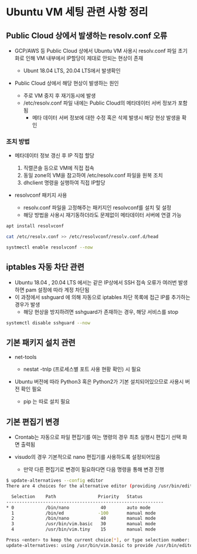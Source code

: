 # Ubuntu VM 세팅 관련 사항 정리 

## Public Cloud 상에서 발생하는 resolv.conf 오류

- GCP/AWS 등 Public Cloud 상에서 Ubuntu VM 사용시 resolv.conf 파일 초기화로 인해 VM 내부에서 IP할당이 제대로 안되는 현상이 존재 
    - Ubunt 18.04 LTS, 20.04 LTS에서 발생확인

- Public Cloud 상에서 해당 현상이 발생하는 원인
    - 주로 VM 중지 후 재기동시에 발생 
    - /etc/resolv.conf 파일 내에는 Public Cloud의 메타데이터 서버 정보가 포함됨
        - 메타 데이터 서버 정보에 대한 수정 혹은 삭제 발생시 해당 현상 발생을 확인 

### 조치 방법 

- 메타데이터 정보 갱신 후 IP 직접 할당 
    1. 직렬콘솔 등으로 VM에 직접 접속 
    2. 동일 zone의 VM을 참고하여 /etc/resolv.conf 파일을 원복 조치
    3. dhclient 명령을 실행하여 직접 IP할당

- resolvconf 패키지 사용
    - resolv.conf 파일을 고정해주는 패키지인 resolvconf를 설치 및 설정
    - 해당 방법을 사용시 재기동하더라도 문제없이 메타데이터 서버에 연결 가능
```sh
apt install resolvconf

cat /etc/resolv.conf >> /etc/resolvconf/resolv.conf.d/head

systmectl enable resolvconf --now
```


## iptables 자동 차단 관련 
- Ubuntu 18.04 , 20.04 LTS 에서는 같은 IP상에서 SSH 접속 오류가 여러번 발생하면 pam 설정에 따라 계정 차단됨
- 이 과정에서 sshguard 에 의해 자동으로 iptables 차단 목록에 접근 IP를 추가하는 경우가 발생 
    - 해당 현상을 방지하려면 sshguard가 존재하는 경우, 해당 서비스를 stop 

```sh
systemctl disable sshguard --now
```


## 기본 패키지 설치 관련
- net-tools 
    - nestat -tnlp (프로세스별 포트 사용 현황 확인) 시  필요 

- Ubuntu 버전에 따라 Python3 혹은 Python2가 기본 설치되어있으므로 사용시 버전 확인 필요
    - pip 는 따로 설치 필요

## 기본 편집기 변경 
- Crontab는 자동으로 파일 편집기를 여는 명령의 경우 최초 실행시 편집기 선택 화면 출력됨

- visudo의 경우 기본적으로 nano 편집기를 사용하도록 설정되어있음 
    - 만약 다른 편집기로 변경이 필요하다면 다음 명령을 통해 변경 진행 


```sh
$ update-alternatives --config editor
There are 4 choices for the alternative editor (providing /usr/bin/editor).

  Selection    Path                Priority   Status
------------------------------------------------------------
* 0            /bin/nano            40        auto mode
  1            /bin/ed             -100       manual mode
  2            /bin/nano            40        manual mode
  3            /usr/bin/vim.basic   30        manual mode
  4            /usr/bin/vim.tiny    15        manual mode

Press <enter> to keep the current choice[*], or type selection number: 3
update-alternatives: using /usr/bin/vim.basic to provide /usr/bin/editor (editor) in manual mode
```